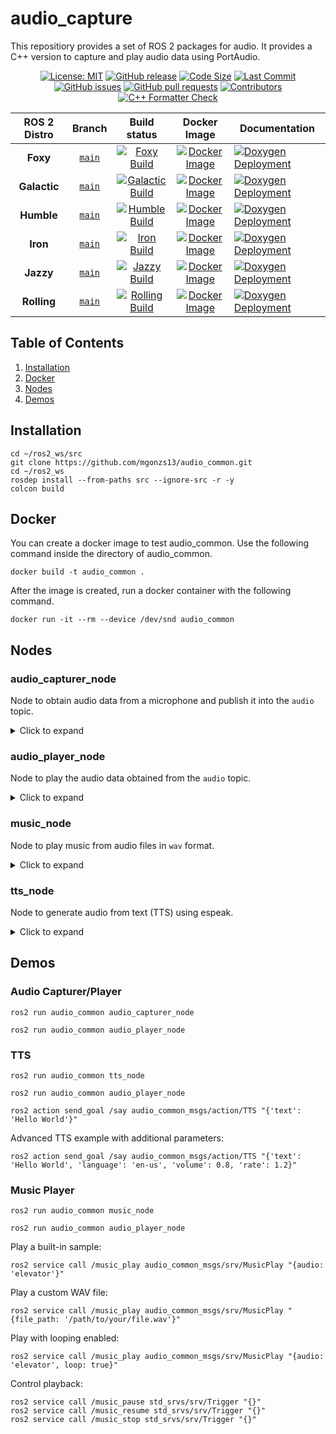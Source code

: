 # audio_capture

This repositiory provides a set of ROS 2 packages for audio. It provides a C++ version to capture and play audio data using PortAudio.

<div align="center">

[![License: MIT](https://img.shields.io/badge/GitHub-MIT-informational)](https://opensource.org/license/mit) [![GitHub release](https://img.shields.io/github/release/mgonzs13/audio_common.svg)](https://github.com/mgonzs13/audio_common/releases) [![Code Size](https://img.shields.io/github/languages/code-size/mgonzs13/audio_common.svg?branch=main)](https://github.com/mgonzs13/audio_common?branch=main) [![Last Commit](https://img.shields.io/github/last-commit/mgonzs13/audio_common.svg)](https://github.com/mgonzs13/audio_common/commits/main) [![GitHub issues](https://img.shields.io/github/issues/mgonzs13/audio_common)](https://github.com/mgonzs13/audio_common/issues) [![GitHub pull requests](https://img.shields.io/github/issues-pr/mgonzs13/audio_common)](https://github.com/mgonzs13/audio_common/pulls) [![Contributors](https://img.shields.io/github/contributors/mgonzs13/audio_common.svg)](https://github.com/mgonzs13/audio_common/graphs/contributors) [![C++ Formatter Check](https://github.com/mgonzs13/audio_common/actions/workflows/cpp-formatter.yml/badge.svg?branch=main)](https://github.com/mgonzs13/audio_common/actions/workflows/cpp-formatter.yml?branch=main)

| ROS 2 Distro |                            Branch                            |                                                                                                           Build status                                                                                                            |                                                                  Docker Image                                                                   | Documentation                                                                                                                                                        |
| :----------: | :----------------------------------------------------------: | :-------------------------------------------------------------------------------------------------------------------------------------------------------------------------------------------------------------------------------: | :---------------------------------------------------------------------------------------------------------------------------------------------: | -------------------------------------------------------------------------------------------------------------------------------------------------------------------- |
|   **Foxy**   | [`main`](https://github.com/mgonzs13/audio_common/tree/main) |       [![Foxy Build](https://github.com/mgonzs13/audio_common/actions/workflows/foxy-docker-build.yml/badge.svg?branch=main)](https://github.com/mgonzs13/audio_common/actions/workflows/foxy-docker-build.yml?branch=main)       |     [![Docker Image](https://img.shields.io/badge/Docker%20Image%20-foxy-blue)](https://hub.docker.com/r/mgons/audio_common/tags?name=foxy)     | [![Doxygen Deployment](https://github.com/mgonzs13/audio_common/actions/workflows/doxygen-deployment.yml/badge.svg)](https://mgonzs13.github.io/audio_common/latest) |
| **Galactic** | [`main`](https://github.com/mgonzs13/audio_common/tree/main) | [![Galactic Build](https://github.com/mgonzs13/audio_common/actions/workflows/galactic-docker-build.yml/badge.svg?branch=main)](https://github.com/mgonzs13/audio_common/actions/workflows/galactic-docker-build.yml?branch=main) | [![Docker Image](https://img.shields.io/badge/Docker%20Image%20-galactic-blue)](https://hub.docker.com/r/mgons/audio_common/tags?name=galactic) | [![Doxygen Deployment](https://github.com/mgonzs13/audio_common/actions/workflows/doxygen-deployment.yml/badge.svg)](https://mgonzs13.github.io/audio_common/latest) |
|  **Humble**  | [`main`](https://github.com/mgonzs13/audio_common/tree/main) |    [![Humble Build](https://github.com/mgonzs13/audio_common/actions/workflows/humble-docker-build.yml/badge.svg?branch=main)](https://github.com/mgonzs13/audio_common/actions/workflows/humble-docker-build.yml?branch=main)    |   [![Docker Image](https://img.shields.io/badge/Docker%20Image%20-humble-blue)](https://hub.docker.com/r/mgons/audio_common/tags?name=humble)   | [![Doxygen Deployment](https://github.com/mgonzs13/audio_common/actions/workflows/doxygen-deployment.yml/badge.svg)](https://mgonzs13.github.io/audio_common/latest) |
|   **Iron**   | [`main`](https://github.com/mgonzs13/audio_common/tree/main) |       [![Iron Build](https://github.com/mgonzs13/audio_common/actions/workflows/iron-docker-build.yml/badge.svg?branch=main)](https://github.com/mgonzs13/audio_common/actions/workflows/iron-docker-build.yml?branch=main)       |     [![Docker Image](https://img.shields.io/badge/Docker%20Image%20-iron-blue)](https://hub.docker.com/r/mgons/audio_common/tags?name=iron)     | [![Doxygen Deployment](https://github.com/mgonzs13/audio_common/actions/workflows/doxygen-deployment.yml/badge.svg)](https://mgonzs13.github.io/audio_common/latest) |
|  **Jazzy**   | [`main`](https://github.com/mgonzs13/audio_common/tree/main) |     [![Jazzy Build](https://github.com/mgonzs13/audio_common/actions/workflows/jazzy-docker-build.yml/badge.svg?branch=main)](https://github.com/mgonzs13/audio_common/actions/workflows/jazzy-docker-build.yml?branch=main)      |    [![Docker Image](https://img.shields.io/badge/Docker%20Image%20-jazzy-blue)](https://hub.docker.com/r/mgons/audio_common/tags?name=jazzy)    | [![Doxygen Deployment](https://github.com/mgonzs13/audio_common/actions/workflows/doxygen-deployment.yml/badge.svg)](https://mgonzs13.github.io/audio_common/latest) |
| **Rolling**  | [`main`](https://github.com/mgonzs13/audio_common/tree/main) |  [![Rolling Build](https://github.com/mgonzs13/audio_common/actions/workflows/rolling-docker-build.yml/badge.svg?branch=main)](https://github.com/mgonzs13/audio_common/actions/workflows/rolling-docker-build.yml?branch=main)   |  [![Docker Image](https://img.shields.io/badge/Docker%20Image%20-rolling-blue)](https://hub.docker.com/r/mgons/audio_common/tags?name=rolling)  | [![Doxygen Deployment](https://github.com/mgonzs13/audio_common/actions/workflows/doxygen-deployment.yml/badge.svg)](https://mgonzs13.github.io/audio_common/latest) |

</div>

## Table of Contents

1. [Installation](#installation)
2. [Docker](#docker)
3. [Nodes](#nodes)
4. [Demos](#demos)

## Installation

```shell
cd ~/ros2_ws/src
git clone https://github.com/mgonzs13/audio_common.git
cd ~/ros2_ws
rosdep install --from-paths src --ignore-src -r -y
colcon build
```

## Docker

You can create a docker image to test audio_common. Use the following command inside the directory of audio_common.

```shell
docker build -t audio_common .
```

After the image is created, run a docker container with the following command.

```shell
docker run -it --rm --device /dev/snd audio_common
```

## Nodes

### audio_capturer_node

Node to obtain audio data from a microphone and publish it into the `audio` topic.

<details>
<summary>Click to expand</summary>

#### Parameters

- **format**: Specifies the audio format to be used for capturing. Possible values are:
  - `1` (paFloat32 - 32-bit floating point)
  - `2` (paInt32 - 32-bit integer)
  - `8` (paInt16 - 16-bit integer)
  - `16` (paInt8 - 8-bit integer)
  - `32` (paUInt8 - 8-bit unsigned integer)
  
  Default: `8` (paInt16)

  The integer values correspond to PortAudio sample format flags.

- **channels**: The number of audio channels to capture. Typically, `1` for mono and `2` for stereo. Default: `1`

- **rate**: The sample rate that is how many samples per second should be captured. Default: `16000`

- **chunk**: The size of each audio frame. Default: `512`

- **device**: The ID of the audio input device. A value of `-1` indicates that the default audio input device should be used. Default: `-1`

- **frame_id**: An identifier for the audio frame. This can be useful for synchronizing audio data with other data streams. Default: `""`

#### ROS 2 Interfaces

- **audio**: Topic to publish the audio data captured from the microphone. Type: `audio_common_msgs/msg/AudioStamped`

</details>

### audio_player_node

Node to play the audio data obtained from the `audio` topic.

<details>
<summary>Click to expand</summary>

#### Parameters

- **channels**: The number of audio channels to play. Typically, `1` for mono and `2` for stereo. Default: `2`
  - The node automatically handles conversion between mono and stereo formats if needed.

- **device**: The ID of the audio output device. A value of `-1` indicates that the default audio output device should be used. Default: `-1`

#### ROS 2 Interfaces

- **audio**: Topic subscriber to get the audio data to be played. Type: `audio_common_msgs/msg/AudioStamped`

</details>

### music_node

Node to play music from audio files in `wav` format.

<details>
<summary>Click to expand</summary>

#### Parameters

- **chunk**: The size of each audio frame. Default: `2048`

- **frame_id**: An identifier for the audio frame. This can be useful for synchronizing audio data with other data streams. Default: `""`

#### ROS 2 Interfaces

- **audio**: Topic to publish the audio data from the files. Type: `audio_common_msgs/msg/AudioStamped`

- **music_play**: Service to play audio files. Type: `audio_common_msgs/srv/MusicPlay`
  - Parameters:
    - `audio`: Name of a built-in audio sample (e.g., "elevator")
    - `file_path`: Path to a custom WAV file (ignored if audio is specified)
    - `loop`: Boolean to indicate if the audio should loop. Default: `false`

- **music_stop**: Service to stop the currently playing music. Type: `std_srvs/srv/Trigger`

- **music_pause**: Service to pause the currently playing music. Type: `std_srvs/srv/Trigger`

- **music_resume**: Service to resume paused music. Type: `std_srvs/srv/Trigger`

</details>

### tts_node

Node to generate audio from text (TTS) using espeak.

<details>
<summary>Click to expand</summary>

#### Parameters

- **chunk**: The size of each audio frame. Default: `4096`

- **frame_id**: An identifier for the audio frame. This can be useful for synchronizing audio data with other data streams. Default: `""`

#### ROS 2 Interfaces

- **audio**: Topic publisher to send the audio data generated by the TTS. Type: `audio_common_msgs/msg/AudioStamped`

- **say**: Action to generate audio data from a text. Type: `audio_common_msgs/action/TTS`
  - Goal:
    - `text`: The text to convert to speech
    - `language`: The language to use for speech synthesis. Default: `"en"`
    - `volume`: The volume of the generated speech (0.0-1.0). Default: `1.0`
    - `rate`: The speech rate (1.0 is normal speed). Default: `1.0`
  - Feedback:
    - `audio`: The audio being currently played
  - Result:
    - `text`: The text that was converted to speech

</details>

## Demos

### Audio Capturer/Player

```shell
ros2 run audio_common audio_capturer_node
```

```shell
ros2 run audio_common audio_player_node
```

### TTS

```shell
ros2 run audio_common tts_node
```

```shell
ros2 run audio_common audio_player_node
```

```shell
ros2 action send_goal /say audio_common_msgs/action/TTS "{'text': 'Hello World'}"
```

Advanced TTS example with additional parameters:
```shell
ros2 action send_goal /say audio_common_msgs/action/TTS "{'text': 'Hello World', 'language': 'en-us', 'volume': 0.8, 'rate': 1.2}"
```

### Music Player

```shell
ros2 run audio_common music_node
```

```shell
ros2 run audio_common audio_player_node
```

Play a built-in sample:
```shell
ros2 service call /music_play audio_common_msgs/srv/MusicPlay "{audio: 'elevator'}"
```

Play a custom WAV file:
```shell
ros2 service call /music_play audio_common_msgs/srv/MusicPlay "{file_path: '/path/to/your/file.wav'}"
```

Play with looping enabled:
```shell
ros2 service call /music_play audio_common_msgs/srv/MusicPlay "{audio: 'elevator', loop: true}"
```

Control playback:
```shell
ros2 service call /music_pause std_srvs/srv/Trigger "{}"
ros2 service call /music_resume std_srvs/srv/Trigger "{}"
ros2 service call /music_stop std_srvs/srv/Trigger "{}"
```
